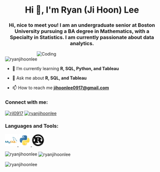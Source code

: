 <h1 align="center">Hi 👋, I'm Ryan (Ji Hoon) Lee</h1>
<h3 align="center">Hi, nice to meet you! I am an undergraduate senior at Boston University pursuing a BA degree in Mathematics, with a Specialty in Statistics. I am currently passionate about data analytics.</h3>
<img align="right" alt="Coding" width="400" src="https://cdn.dribbble.com/users/1162077/screenshots/3848914/programmer.gif"/>


<p align="left"> <img src="https://komarev.com/ghpvc/?username=ryanjihoonlee&label=Profile%20views&color=0e75b6&style=flat" alt="ryanjihoonlee" /> </p>

- 🌱 I’m currently learning **R, SQL, Python, and Tableau**

- 💬 Ask me about **R, SQL, and Tableau**

- 📫 How to reach me **jihoonlee0917@gmail.com**

<h3 align="left">Connect with me:</h3>
<p align="left">
<a href="https://linkedin.com/in/rjl0917" target="blank"><img align="center" src="https://raw.githubusercontent.com/rahuldkjain/github-profile-readme-generator/master/src/images/icons/Social/linked-in-alt.svg" alt="rjl0917" height="30" width="40" /></a>
<a href="https://instagram.com/ryanjihoonlee" target="blank"><img align="center" src="https://raw.githubusercontent.com/rahuldkjain/github-profile-readme-generator/master/src/images/icons/Social/instagram.svg" alt="ryanjihoonlee" height="30" width="40" /></a>
</p>

<h3 align="left">Languages and Tools:</h3>
<p align="left"> <a href="https://www.mysql.com/" target="_blank" rel="noreferrer"> <img src="https://raw.githubusercontent.com/devicons/devicon/master/icons/mysql/mysql-original-wordmark.svg" alt="mysql" width="40" height="40"/> </a> <a href="https://www.python.org" target="_blank" rel="noreferrer"> <img src="https://raw.githubusercontent.com/devicons/devicon/master/icons/python/python-original.svg" alt="python" width="40" height="40"/> </a> <a href="https://www.rust-lang.org" target="_blank" rel="noreferrer"> <img src="https://raw.githubusercontent.com/devicons/devicon/master/icons/rust/rust-plain.svg" alt="rust" width="40" height="40"/> </a> </p>

<p><img align="left" src="https://github-readme-stats.vercel.app/api/top-langs?username=ryanjihoonlee&show_icons=true&locale=en&layout=compact" alt="ryanjihoonlee" /></p>

<p>&nbsp;<img align="center" src="https://github-readme-stats.vercel.app/api?username=ryanjihoonlee&show_icons=true&locale=en" alt="ryanjihoonlee" /></p>

<p><img align="center" src="https://github-readme-streak-stats.herokuapp.com/?user=ryanjihoonlee&" alt="ryanjihoonlee" /></p>


